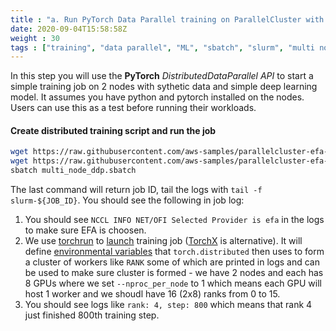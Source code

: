 ```yaml
---
title : "a. Run PyTorch Data Parallel training on ParallelCluster with synthetic data"
date: 2020-09-04T15:58:58Z
weight : 30
tags : ["training", "data parallel", "ML", "sbatch", "slurm", "multi node", "multi gpu"]
---
```


In this step you will use the **PyTorch** _DistributedDataParallel API_ to start a simple training job on 2 nodes with sythetic data and simple deep learning model.
It assumes you have python and pytorch installed on the nodes. Users can use this as a test before running their workloads.

#### Create distributed training script and run the job
```bash
wget https://raw.githubusercontent.com/aws-samples/parallelcluster-efa-gpu-preflight-ami/main/preflight/run.py
wget https://raw.githubusercontent.com/aws-samples/parallelcluster-efa-gpu-preflight-ami/main/preflight/multi_node_ddp.sbatch
sbatch multi_node_ddp.sbatch
```

The last command will return job ID, tail the logs with `tail -f slurm-${JOB_ID}`. You should see the following in job log:
1. You should see `NCCL INFO NET/OFI Selected Provider is efa` in the logs to make sure EFA is choosen.
2. We use [torchrun](https://pytorch.org/docs/stable/elastic/run.html) to [launch](https://github.com/aws-samples/parallelcluster-efa-gpu-preflight-ami/blob/main/preflight/multi_node_ddp.sbatch#L14) training job ([TorchX](https://pytorch.org/torchx/latest/schedulers/slurm.html) is alternative). It will define [environmental variables](https://pytorch.org/docs/stable/elastic/run.html#environment-variables) that `torch.distributed` then uses to form a cluster of workers like `RANK` some of which are printed in logs and can be used to make sure cluster is formed - we have 2 nodes and each has 8 GPUs where we set `--nproc_per_node` to 1 which means each GPU will host 1 worker and we shoudl have 16 (2x8) ranks from 0 to 15.
3. You should see logs like `rank: 4, step: 800` which means that rank 4 just finished 800th training step.
